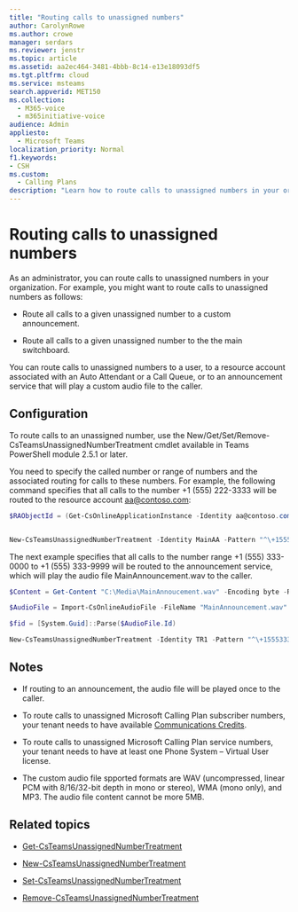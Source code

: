 ```yaml
---
title: "Routing calls to unassigned numbers"
author: CarolynRowe
ms.author: crowe
manager: serdars
ms.reviewer: jenstr
ms.topic: article
ms.assetid: aa2ec464-3481-4bbb-8c14-e13e18093df5
ms.tgt.pltfrm: cloud
ms.service: msteams
search.appverid: MET150
ms.collection: 
  - M365-voice
  - m365initiative-voice
audience: Admin
appliesto: 
  - Microsoft Teams
localization_priority: Normal
f1.keywords:
- CSH
ms.custom: 
  - Calling Plans
description: "Learn how to route calls to unassigned numbers in your organization."
---
```


# Routing calls to unassigned numbers

As an administrator, you can route calls to unassigned numbers in your organization. For example, you might want to route calls to unassigned numbers as follows: 

- Route all calls to a given unassigned number to a custom announcement.

- Route all calls to a given unassigned number to the the main switchboard.

You can route calls to unassigned numbers to a user, to a resource account associated with an Auto Attendant or a Call Queue, or to an announcement service that will play a custom audio file to the caller.

## Configuration

To route calls to an unassigned number, use the New/Get/Set/Remove-CsTeamsUnassignedNumberTreatment cmdlet available in Teams PowerShell module 2.5.1 or later.

You need to specify the called number or range of numbers and the associated routing for calls to these numbers. For example, the following command specifies that all calls to the number +1 (555) 222-3333 will be routed to the resource account aa@contoso.com:

``` PowerShell
$RAObjectId = (Get-CsOnlineApplicationInstance -Identity aa@contoso.com).ObjectId


New-CsTeamsUnassignedNumberTreatment -Identity MainAA -Pattern "^\+15552223333$" -TargetType ResourceAccount -Target $RAObjectId -TreatmentPriority 1
```

The next example specifies that all calls to the number range +1 (555) 333-0000 to +1 (555) 333-9999 will be routed to the announcement service, which will play the audio file MainAnnouncement.wav to the caller.

```PowerShell
$Content = Get-Content "C:\Media\MainAnnoucement.wav" -Encoding byte -ReadCount 0

$AudioFile = Import-CsOnlineAudioFile -FileName "MainAnnouncement.wav" -Content $Content

$fid = [System.Guid]::Parse($AudioFile.Id)

New-CsTeamsUnassignedNumberTreatment -Identity TR1 -Pattern "^\+1555333\d{4}$" -TargetType Announcement -Target $fid.Guid -TreatmentPriority 2
```

## Notes

- If routing to an announcement, the audio file will be played once to the caller.

- To route calls to unassigned Microsoft Calling Plan subscriber numbers, your tenant needs to have available [Communications Credits](what-are-communications-credits.md).

- To route calls to unassigned Microsoft Calling Plan service numbers, your tenant needs to have at least one Phone System – Virtual User license.

- The custom audio file spported formats are WAV (uncompressed, linear PCM with 8/16/32-bit depth in mono or stereo), WMA (mono only), and MP3. The audio file content cannot be more 5MB.

## Related topics

- [Get-CsTeamsUnassignedNumberTreatment](/powershell/module/teams/get-csteamsunassignednumbertreatment)

- [New-CsTeamsUnassignedNumberTreatment](/powershell/module/teams/new-csteamsunassignednumbertreatment)

- [Set-CsTeamsUnassignedNumberTreatment](/powershell/module/teams/set-csteamsunassignednumbertreatment)

- [Remove-CsTeamsUnassignedNumberTreatment](/powershell/module/teams/remove-csteamsunassignednumbertreatment)
